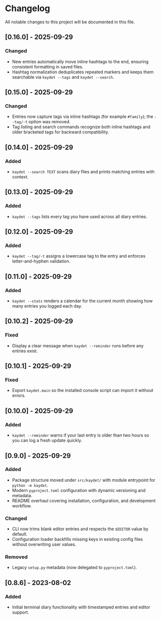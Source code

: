 # Changelog

All notable changes to this project will be documented in this file.

## [0.16.0] - 2025-09-29
### Changed
- New entries automatically move inline hashtags to the end, ensuring consistent formatting in saved files.
- Hashtag normalization deduplicates repeated markers and keeps them searchable via `kaydet --tags` and `kaydet --search`.

## [0.15.0] - 2025-09-29
### Changed
- Entries now capture tags via inline hashtags (for example `#family`); the `--tag/-t` option was removed.
- Tag listing and search commands recognize both inline hashtags and older bracketed tags for backward compatibility.

## [0.14.0] - 2025-09-29
### Added
- `kaydet --search TEXT` scans diary files and prints matching entries with context.

## [0.13.0] - 2025-09-29
### Added
- `kaydet --tags` lists every tag you have used across all diary entries.

## [0.12.0] - 2025-09-29
### Added
- `kaydet --tag/-t` assigns a lowercase tag to the entry and enforces letter-and-hyphen validation.

## [0.11.0] - 2025-09-29
### Added
- `kaydet --stats` renders a calendar for the current month showing how many entries you logged each day.

## [0.10.2] - 2025-09-29
### Fixed
- Display a clear message when `kaydet --reminder` runs before any entries exist.

## [0.10.1] - 2025-09-29
### Fixed
- Export `kaydet.main` so the installed console script can import it without errors.

## [0.10.0] - 2025-09-29
### Added
- `kaydet --reminder` warns if your last entry is older than two hours so you can log a fresh update quickly.

## [0.9.0] - 2025-09-29
### Added
- Package structure moved under `src/kaydet/` with module entrypoint for `python -m kaydet`.
- Modern `pyproject.toml` configuration with dynamic versioning and metadata.
- README overhaul covering installation, configuration, and development workflow.

### Changed
- CLI now trims blank editor entries and respects the `$EDITOR` value by default.
- Configuration loader backfills missing keys in existing config files without overwriting user values.

### Removed
- Legacy `setup.py` metadata (now delegated to `pyproject.toml`).

## [0.8.6] - 2023-08-02
### Added
- Initial terminal diary functionality with timestamped entries and editor support.
